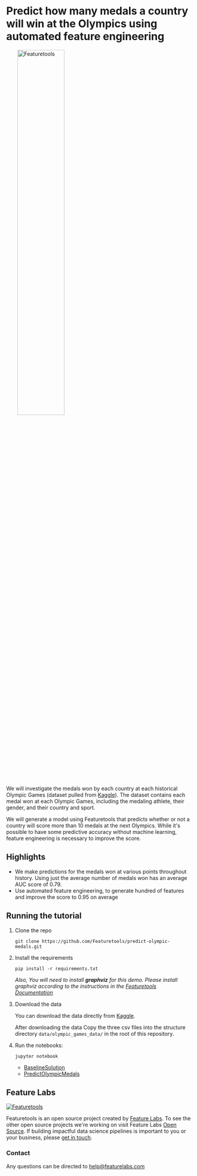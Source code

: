 # Predict how many medals a country will win at the Olympics using automated feature engineering


<a style="margin:30px" href="https://www.featuretools.com">
    <img width=50% src="https://www.featuretools.com/wp-content/uploads/2017/12/FeatureLabs-Logo-Tangerine-800.png" alt="Featuretools" />
</a>

We will investigate the medals won by each country at each historical Olympic Games (dataset pulled from [Kaggle](https://www.kaggle.com/the-guardian/olympic-games)). The dataset contains each medal won at each Olympic Games, including the medaling athlete, their gender, and their country and sport.

We will generate a model using Featuretools that predicts whether or not a country will score more than 10 medals at the next Olympics. While it's possible to have some predictive accuracy without machine learning, feature engineering is necessary to improve the score.

## Highlights
- We make predictions for the medals won at various points throughout history. Using just the average number of medals won has an average AUC score of 0.79.
- Use automated feature engineering, to generate hundred of features and improve the score to 0.95 on average


## Running the tutorial

1. Clone the repo

    ```
    git clone https://github.com/Featuretools/predict-olympic-medals.git
    ```

2. Install the requirements

    ```
    pip install -r requirements.txt
    ```
    
    *Also, You will need to install **graphviz** for this demo. Please install graphviz according to the instructions in the [Featuretools Documentation](https://docs.featuretools.com/getting_started/install.html)*
    
3. Download the data

    You can download the data directly from [Kaggle](https://www.kaggle.com/the-guardian/olympic-games/data).

    After downloading the data Copy the three csv files into the structure directory `data/olympic_games_data/` in the root of this repository.

4. Run the notebooks:

    ```
    jupyter notebook
    ```

    - [BaselineSolution](BaselineSolution.ipynb)
    - [PredictOlympicMedals](PredictOlympicMedals.ipynb)



## Feature Labs
<a href="https://www.featurelabs.com/">
    <img src="http://www.featurelabs.com/wp-content/uploads/2017/12/logo.png" alt="Featuretools" />
</a>

Featuretools is an open source project created by [Feature Labs](https://www.featurelabs.com/). To see the other open source projects we're working on visit Feature Labs [Open Source](https://www.featurelabs.com/open). If building impactful data science pipelines is important to you or your business, please [get in touch](https://www.featurelabs.com/contact/).

### Contact

Any questions can be directed to help@featurelabs.com
